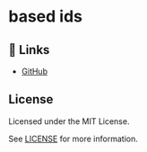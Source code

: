# based ids

## 🔗 Links
- [GitHub](https://github.com/atelier-saulx/based#readme)

## License

Licensed under the MIT License.

See [LICENSE](./LICENSE) for more information.
